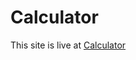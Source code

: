 # Calculator
This site is live at   [Calculator](https://prateekkumar7052.github.io/Calculator/ "Visit Site")
